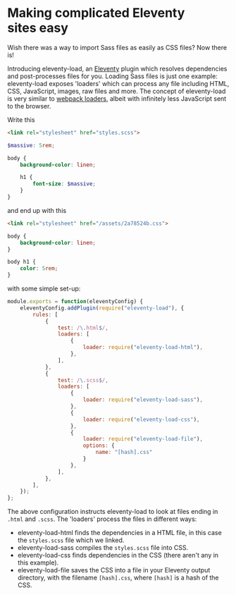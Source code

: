 # Making complicated Eleventy sites&nbsp;easy

Wish there was a way to import Sass files as easily as CSS files? Now there is!

Introducing eleventy-load, an [Eleventy](https://11ty.dev/) plugin which resolves dependencies and post-processes files for you. Loading Sass files is just one example: eleventy-load exposes 'loaders' which can process any file including HTML, CSS, JavaScript, images, raw files and more. The concept of eleventy-load is very similar to [webpack loaders](https://webpack.js.org/loaders/), albeit with infinitely less JavaScript sent to the browser.

<div class="demonstration">
<div class="demonstration__column">

Write this

```html
<link rel="stylesheet" href="styles.scss">
```

```scss
$massive: 5rem;

body {
    background-color: linen;

    h1 {
        font-size: $massive;
    }
}
```

</div>
<div class="demonstration__column">

and end up with this

```html
<link rel="stylesheet" href="/assets/2a78524b.css">
```

```css
body {
    background-color: linen;
}

body h1 {
    color: 5rem;
}
```

</div>
<div class="demonstration__full">

with some simple set-up:

```js
module.exports = function(eleventyConfig) {
    eleventyConfig.addPlugin(require("eleventy-load"), {
        rules: [
            {
                test: /\.html$/,
                loaders: [
                    {
                        loader: require("eleventy-load-html"),
                    },
                ],
            },
            {
                test: /\.scss$/,
                loaders: [
                    {
                        loader: require("eleventy-load-sass"),
                    },
                    {
                        loader: require("eleventy-load-css"),
                    },
                    {
                        loader: require("eleventy-load-file"),
                        options: {
                            name: "[hash].css"
                        }
                    },
                ],
            },
        ],
    });
};
```

</div>
</div>

The above configuration instructs eleventy-load to look at files ending in `.html` and `.scss`. The 'loaders' process the files in different ways:

- eleventy-load-html finds the dependencies in a HTML file, in this case the `styles.scss` file which we linked.
- eleventy-load-sass compiles the `styles.scss` file into CSS.
- eleventy-load-css finds dependencies in the CSS (there aren't any in this example).
- eleventy-load-file saves the CSS into a file in your Eleventy output directory, with the filename `[hash].css`, where `[hash]` is a hash of the CSS.